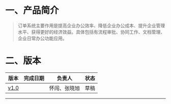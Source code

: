 # 一、产品简介

> 订单系统主要作用是提高企业办公效率、降低企业办公成本、提升企业管理水平、获得更好的经济效益。具体包括有流程审批、协同工作、文档管理、企业日常办公功能应用。
>
> 

# 二、版本

| 版本                                 | 完成日期 | 负责人       | 状态 |
| ------------------------------------ | -------- | ------------ | ---- |
| [v1.0](<./订单系统需求文档1.0.html>) |          | 怀闯、张晓旭 | 草稿 |



------

​																			

